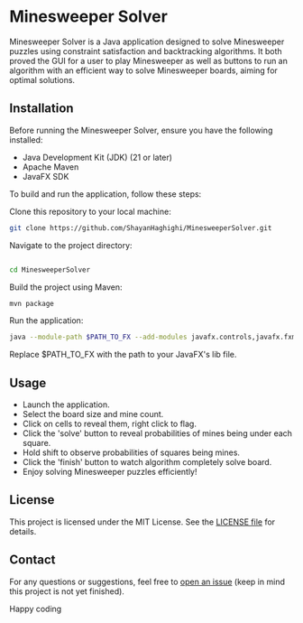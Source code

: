 # Minesweeper Solver

Minesweeper Solver is a Java application designed to solve Minesweeper puzzles using constraint satisfaction and backtracking algorithms. It both proved the GUI for a user to play Minesweeper as well as buttons to run an algorithm with an efficient way to solve Minesweeper boards, aiming for optimal solutions.

## Installation

Before running the Minesweeper Solver, ensure you have the following installed:

- Java Development Kit (JDK) (21 or later)
- Apache Maven
- JavaFX SDK

To build and run the application, follow these steps:

Clone this repository to your local machine:

```bash
git clone https://github.com/ShayanHaghighi/MinesweeperSolver.git
```
Navigate to the project directory:

```bash

cd MinesweeperSolver
```
Build the project using Maven:

```bash
mvn package
```
Run the application:

```bash
java --module-path $PATH_TO_FX --add-modules javafx.controls,javafx.fxml -jar target/MinesweeperSolver-1.0-SNAPSHOT.jar
```
Replace $PATH_TO_FX with the path to your JavaFX's lib file.

## Usage

- Launch the application.
- Select the board size and mine count.
- Click on cells to reveal them, right click to flag.
- Click the 'solve' button to reveal probabilities of mines being under each square.
- Hold shift to observe probabilities of squares being mines.
- Click the 'finish' button to watch algorithm completely solve board.
- Enjoy solving Minesweeper puzzles efficiently!

## License

This project is licensed under the MIT License. See the [LICENSE file](https://github.com/ShayanHaghighi/MinesweeperSolver/blob/main/LICENSE) for details.

## Contact

For any questions or suggestions, feel free to [open an issue](https://github.com/ShayanHaghighi/chessEngine/issues/new) (keep in mind this project is not yet finished).

Happy coding

